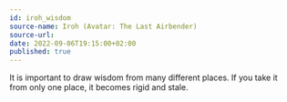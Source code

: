 ```yaml
---
id: iroh_wisdom
source-name: Iroh (Avatar: The Last Airbender)
source-url:
date: 2022-09-06T19:15:00+02:00
published: true
---
```


It is important to draw wisdom from many different places. If you take it from only one place, it becomes rigid and stale.
